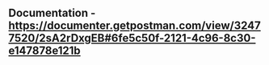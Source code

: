 ## Documentation - https://documenter.getpostman.com/view/32477520/2sA2rDxgEB#6fe5c50f-2121-4c96-8c30-e147878e121b
<!-- # Название API

## Описание
Краткое описание вашего API и его основной функциональности. Опишите, что делает ваш API, какие проблемы он решает и для кого он предназначен.

## Начало работы
### Предварительные условия
Перечислите инструменты, библиотеки или другие зависимости, необходимые для использования вашего API.

### Установка
Пошаговое руководство по установке и настройке вашего API.

```bash
# Пример команды для установки или настройки
```

## Использование
Примеры использования вашего API, включая код или команды, которые пользователи могут исполнять.

```javascript
// Пример кода для демонстрации использования API
```

## Документация API
Ссылки на полную документацию API, включая описание всех конечных точек, доступных методов, параметров запросов и структур ответов.

## Развертывание
Инструкции по развертыванию API в различных средах.

## Вклад в проект
Инструкции для разработчиков о том, как внести свой вклад в проект. Обычно это включает инструкции по созданию веток, стандартам кодирования и процессу проверки пул-реквестов.

## Версионирование
Информация о системе версионирования, используемой для вашего API.

## Авторы и признание
Благодарности команде или индивидуальным участникам, работавшим над API.

## Лицензия
Описание лицензии, под которой распространяется ваш API.

## Контакты
Информация о том, как связаться с вами или вашей командой для поддержки или обратной связи.

---

Этот шаблон `README.md` является базовым и может быть адаптирован в соответствии с потребностями вашего проекта. Важно, чтобы `README.md` был четким, информативным и актуальным, чтобы пользователи легко могли начать работу с вашим API. -->
